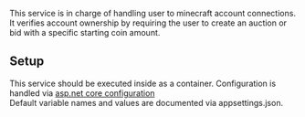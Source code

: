 This service is in charge of handling user to minecraft account connections.  
It verifies account ownership by requiring the user to create an auction or bid with a specific starting coin amount. 

## Setup
This service should be executed inside as a container. Configuration is handled via [asp.net core configuration](https://docs.microsoft.com/en-us/aspnet/core/fundamentals/configuration/?view=aspnetcore-5.0#environment-variables)  
Default variable names and values are documented via appsettings.json.